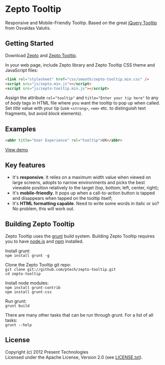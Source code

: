 # Zepto Tooltip

Responsive and Mobile-Friendly Tooltip. Based on the great [jQuery Tooltip](http://osvaldas.info/u/p4Yk) from Osvaldas Valutis.

## Getting Started
Download [Zepto][zepto] and [Zepto Tooltip][zepto-tooltip].

[zepto]: http://zeptojs.com/
[zepto-tooltip]: https://github.com/downloads/ptech/zepto-tooltip/zepto-tooltip-1.0.0.zip

In your web page, include Zepto library and Zepto Tooltip CSS theme and JavaScript files:

```html
<link rel="stylesheet" href="css/smooth/zepto-tooltip.min.css" />
<script src="js/zepto.min.js"></script>
<script src="js/zepto-tooltip.min.js"></script>
```

Assign the attribute ```rel="tooltip"``` and ```title="Enter your tip here"``` to any of _body_ tags in HTML file where you want the tooltip to pop up when called. Set _title_ value with your tip (use ```<strong>```, ```<em>``` etc. to distinguish text fragments, but avoid _block_ elements).

## Examples

```html
<abbr title="User Experience" rel="tooltip">UX</abbr>
```

[View demo](http://ptech.github.com/zepto-tooltip)

## Key features

* It's **responsive**. It relies on a maximum width value when viewed on large screens, adopts to narrow environments and picks the best viewable position relatively to the target (top, bottom; left, center, right);
* It's **mobile-friendly**. It pops up when a call-to-action button is tapped and disappears when tapped on the tooltip itself;
* It's **HTML formatting capable**. Need to write some words in italic or so? No problem, this will work out.

## Building Zepto Tooltip
Zepto Tooltip uses the [grunt](http://github.com/cowboy/grunt) build system. Building Zepto Tooltip requires you to have [node.js](http://nodejs.org/) and [npm](http://npmjs.org/) installed.

Install grunt:  
```npm install grunt -g```

Clone the Zepto Tooltip git repo:  
```git clone git://github.com/ptech/zepto-tooltip.git```  
```cd zepto-tooltip```

Install node modules:  
```npm install grunt-contrib```  
```npm install grunt-css```

Run grunt:  
```grunt build```

There are many other tasks that can be run through grunt. For a list of all tasks:  
```grunt --help```

## License
Copyright (c) 2012 Present Technologies  
Licensed under the Apache License, Version 2.0 (see [LICENSE.txt](https://github.com/ptech/zepto-tooltip/blob/master/LICENSE.txt)).
